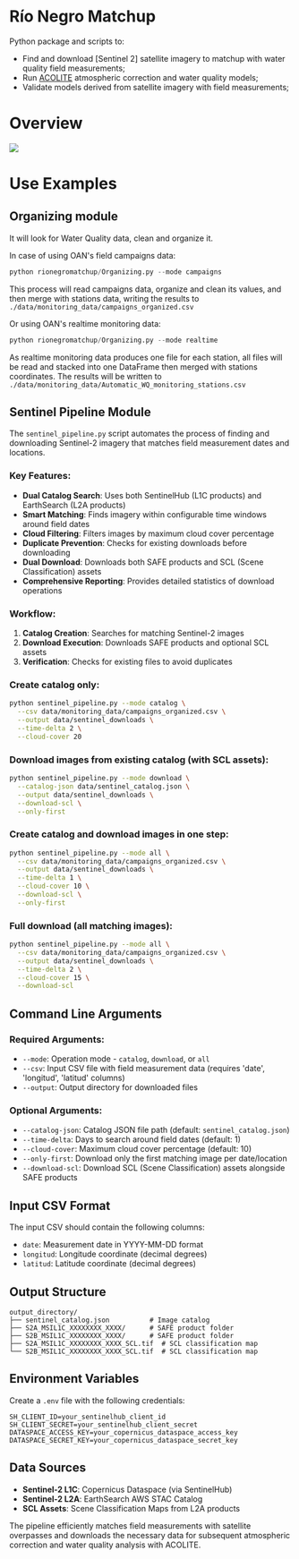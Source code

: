 # Río Negro Matchup

Python package and scripts to:  
- Find and download [Sentinel 2] satellite imagery to matchup with water quality field measurements;  
- Run [ACOLITE](https://hypercoast.org/) atmospheric correction and water quality models;  
- Validate models derived from satellite imagery with field measurements;  

# Overview

![](./Workflow.png)

# Use Examples

## Organizing module
It will look for Water Quality data, clean and organize it.

In case of using OAN's field campaigns data:
```python
python rionegromatchup/Organizing.py --mode campaigns
```
This process will read campaigns data, organize and clean its values, and then merge with stations data, writing the results to `./data/monitoring_data/campaigns_organized.csv`

Or using OAN's realtime monitoring data:
```python
python rionegromatchup/Organizing.py --mode realtime
```
As realtime monitoring data produces one file for each station, all files will be read and stacked into one DataFrame then merged with stations coordinates.
The results will be written to `./data/monitoring_data/Automatic_WQ_monitoring_stations.csv`

## Sentinel Pipeline Module

The `sentinel_pipeline.py` script automates the process of finding and downloading Sentinel-2 imagery that matches field measurement dates and locations.

### Key Features:
- **Dual Catalog Search**: Uses both SentinelHub (L1C products) and EarthSearch (L2A products)
- **Smart Matching**: Finds imagery within configurable time windows around field dates
- **Cloud Filtering**: Filters images by maximum cloud cover percentage
- **Duplicate Prevention**: Checks for existing downloads before downloading
- **Dual Download**: Downloads both SAFE products and SCL (Scene Classification) assets
- **Comprehensive Reporting**: Provides detailed statistics of download operations

### Workflow:
1. **Catalog Creation**: Searches for matching Sentinel-2 images
2. **Download Execution**: Downloads SAFE products and optional SCL assets
3. **Verification**: Checks for existing files to avoid duplicates

### Create catalog only:

```bash
python sentinel_pipeline.py --mode catalog \
  --csv data/monitoring_data/campaigns_organized.csv \
  --output data/sentinel_downloads \
  --time-delta 2 \
  --cloud-cover 20
```

### Download images from existing catalog (with SCL assets):

```bash
python sentinel_pipeline.py --mode download \
  --catalog-json data/sentinel_catalog.json \
  --output data/sentinel_downloads \
  --download-scl \
  --only-first
```

### Create catalog and download images in one step:

```bash
python sentinel_pipeline.py --mode all \
  --csv data/monitoring_data/campaigns_organized.csv \
  --output data/sentinel_downloads \
  --time-delta 1 \
  --cloud-cover 10 \
  --download-scl \
  --only-first
```

### Full download (all matching images):

```bash
python sentinel_pipeline.py --mode all \
  --csv data/monitoring_data/campaigns_organized.csv \
  --output data/sentinel_downloads \
  --time-delta 2 \
  --cloud-cover 15 \
  --download-scl
```

## Command Line Arguments

### Required Arguments:
- `--mode`: Operation mode - `catalog`, `download`, or `all`
- `--csv`: Input CSV file with field measurement data (requires 'date', 'longitud', 'latitud' columns)
- `--output`: Output directory for downloaded files

### Optional Arguments:
- `--catalog-json`: Catalog JSON file path (default: `sentinel_catalog.json`)
- `--time-delta`: Days to search around field dates (default: 1)
- `--cloud-cover`: Maximum cloud cover percentage (default: 10)
- `--only-first`: Download only the first matching image per date/location
- `--download-scl`: Download SCL (Scene Classification) assets alongside SAFE products

## Input CSV Format
The input CSV should contain the following columns:
- `date`: Measurement date in YYYY-MM-DD format
- `longitud`: Longitude coordinate (decimal degrees)
- `latitud`: Latitude coordinate (decimal degrees)

## Output Structure
```
output_directory/
├── sentinel_catalog.json          # Image catalog
├── S2A_MSIL1C_XXXXXXXX_XXXX/      # SAFE product folder
├── S2B_MSIL1C_XXXXXXXX_XXXX/      # SAFE product folder
├── S2A_MSIL1C_XXXXXXXX_XXXX_SCL.tif  # SCL classification map
└── S2B_MSIL1C_XXXXXXXX_XXXX_SCL.tif  # SCL classification map
```

## Environment Variables
Create a `.env` file with the following credentials:
```env
SH_CLIENT_ID=your_sentinelhub_client_id
SH_CLIENT_SECRET=your_sentinelhub_client_secret
DATASPACE_ACCESS_KEY=your_copernicus_dataspace_access_key
DATASPACE_SECRET_KEY=your_copernicus_dataspace_secret_key
```

## Data Sources
- **Sentinel-2 L1C**: Copernicus Dataspace (via SentinelHub)
- **Sentinel-2 L2A**: EarthSearch AWS STAC Catalog
- **SCL Assets**: Scene Classification Maps from L2A products

The pipeline efficiently matches field measurements with satellite overpasses and downloads the necessary data for subsequent atmospheric correction and water quality analysis with ACOLITE.